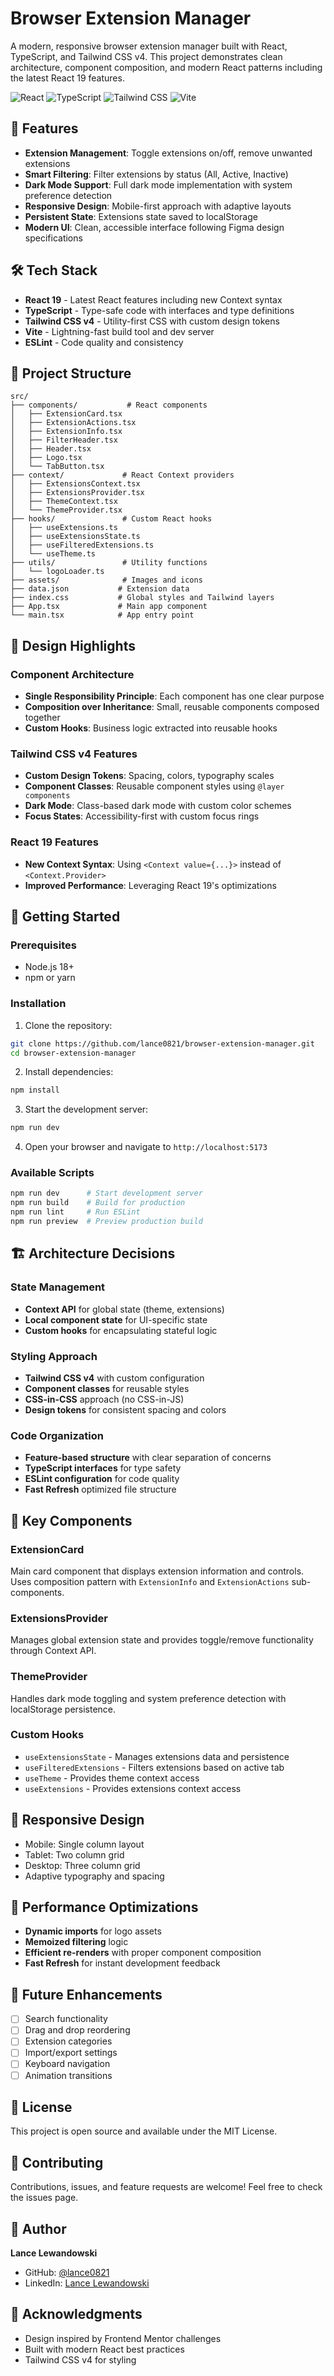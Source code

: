 # Browser Extension Manager

A modern, responsive browser extension manager built with React, TypeScript, and Tailwind CSS v4. This project demonstrates clean architecture, component composition, and modern React patterns including the latest React 19 features.

![React](https://img.shields.io/badge/React-19.1.1-blue)
![TypeScript](https://img.shields.io/badge/TypeScript-5.8.3-blue)
![Tailwind CSS](https://img.shields.io/badge/Tailwind%20CSS-v4-blue)
![Vite](https://img.shields.io/badge/Vite-7.1.0-purple)

## 🚀 Features

- **Extension Management**: Toggle extensions on/off, remove unwanted extensions
- **Smart Filtering**: Filter extensions by status (All, Active, Inactive)
- **Dark Mode Support**: Full dark mode implementation with system preference detection
- **Responsive Design**: Mobile-first approach with adaptive layouts
- **Persistent State**: Extensions state saved to localStorage
- **Modern UI**: Clean, accessible interface following Figma design specifications

## 🛠 Tech Stack

- **React 19** - Latest React features including new Context syntax
- **TypeScript** - Type-safe code with interfaces and type definitions
- **Tailwind CSS v4** - Utility-first CSS with custom design tokens
- **Vite** - Lightning-fast build tool and dev server
- **ESLint** - Code quality and consistency

## 📁 Project Structure

```
src/
├── components/           # React components
│   ├── ExtensionCard.tsx
│   ├── ExtensionActions.tsx
│   ├── ExtensionInfo.tsx
│   ├── FilterHeader.tsx
│   ├── Header.tsx
│   ├── Logo.tsx
│   └── TabButton.tsx
├── context/             # React Context providers
│   ├── ExtensionsContext.tsx
│   ├── ExtensionsProvider.tsx
│   ├── ThemeContext.tsx
│   └── ThemeProvider.tsx
├── hooks/               # Custom React hooks
│   ├── useExtensions.ts
│   ├── useExtensionsState.ts
│   ├── useFilteredExtensions.ts
│   └── useTheme.ts
├── utils/               # Utility functions
│   └── logoLoader.ts
├── assets/              # Images and icons
├── data.json           # Extension data
├── index.css           # Global styles and Tailwind layers
├── App.tsx             # Main app component
└── main.tsx            # App entry point
```

## 🎨 Design Highlights

### Component Architecture

- **Single Responsibility Principle**: Each component has one clear purpose
- **Composition over Inheritance**: Small, reusable components composed together
- **Custom Hooks**: Business logic extracted into reusable hooks

### Tailwind CSS v4 Features

- **Custom Design Tokens**: Spacing, colors, typography scales
- **Component Classes**: Reusable component styles using `@layer components`
- **Dark Mode**: Class-based dark mode with custom color schemes
- **Focus States**: Accessibility-first with custom focus rings

### React 19 Features

- **New Context Syntax**: Using `<Context value={...}>` instead of `<Context.Provider>`
- **Improved Performance**: Leveraging React 19's optimizations

## 🚦 Getting Started

### Prerequisites

- Node.js 18+
- npm or yarn

### Installation

1. Clone the repository:

```bash
git clone https://github.com/lance0821/browser-extension-manager.git
cd browser-extension-manager
```

2. Install dependencies:

```bash
npm install
```

3. Start the development server:

```bash
npm run dev
```

4. Open your browser and navigate to `http://localhost:5173`

### Available Scripts

```bash
npm run dev      # Start development server
npm run build    # Build for production
npm run lint     # Run ESLint
npm run preview  # Preview production build
```

## 🏗 Architecture Decisions

### State Management

- **Context API** for global state (theme, extensions)
- **Local component state** for UI-specific state
- **Custom hooks** for encapsulating stateful logic

### Styling Approach

- **Tailwind CSS v4** with custom configuration
- **Component classes** for reusable styles
- **CSS-in-CSS** approach (no CSS-in-JS)
- **Design tokens** for consistent spacing and colors

### Code Organization

- **Feature-based structure** with clear separation of concerns
- **TypeScript interfaces** for type safety
- **ESLint configuration** for code quality
- **Fast Refresh** optimized file structure

## 🔧 Key Components

### ExtensionCard

Main card component that displays extension information and controls. Uses composition pattern with `ExtensionInfo` and `ExtensionActions` sub-components.

### ExtensionsProvider

Manages global extension state and provides toggle/remove functionality through Context API.

### ThemeProvider

Handles dark mode toggling and system preference detection with localStorage persistence.

### Custom Hooks

- `useExtensionsState` - Manages extensions data and persistence
- `useFilteredExtensions` - Filters extensions based on active tab
- `useTheme` - Provides theme context access
- `useExtensions` - Provides extensions context access

## 📱 Responsive Design

- Mobile: Single column layout
- Tablet: Two column grid
- Desktop: Three column grid
- Adaptive typography and spacing

## 🎯 Performance Optimizations

- **Dynamic imports** for logo assets
- **Memoized filtering** logic
- **Efficient re-renders** with proper component composition
- **Fast Refresh** for instant development feedback

## 🔮 Future Enhancements

- [ ] Search functionality
- [ ] Drag and drop reordering
- [ ] Extension categories
- [ ] Import/export settings
- [ ] Keyboard navigation
- [ ] Animation transitions

## 📄 License

This project is open source and available under the MIT License.

## 🤝 Contributing

Contributions, issues, and feature requests are welcome! Feel free to check the issues page.

## 👤 Author

**Lance Lewandowski**

- GitHub: [@lance0821](https://github.com/lance0821)
- LinkedIn: [Lance Lewandowski](https://linkedin.com/in/lwlewandowski)

## 🙏 Acknowledgments

- Design inspired by Frontend Mentor challenges
- Built with modern React best practices
- Tailwind CSS v4 for styling
